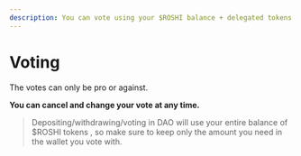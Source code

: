 ```yaml
---
description: You can vote using your $ROSHI balance + delegated tokens.
---
```


# Voting

The votes can only be pro or against.

**You can cancel and change your vote at any time.**

> Depositing/withdrawing/voting in DAO will use your entire balance of $ROSHI tokens , so make sure to keep only the amount you need in the wallet you vote with.
